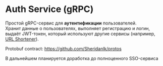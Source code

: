 # Auth Service (gRPC)

Простой gRPC-сервис для **аутентификации** пользователей.  
Хранит данные о пользователях, выполняет регистрацию и логин,  
выдаёт JWT-токен, который используют другие сервисы (например, [URL Shortener](https://github.com/Sheridanlk/UrlShortener)).

Protobuf contract: https://github.com/Sheridanlk/protos

В дальнейшем планируется доработка до полноценного SSO-сервиса
